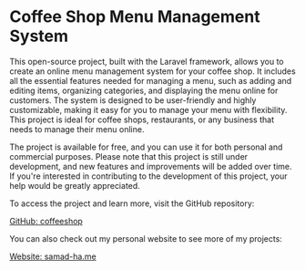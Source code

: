 # Coffee Shop Menu Management System

This open-source project, built with the Laravel framework, allows you to create an online menu management system for your coffee shop. It includes all the essential features needed for managing a menu, such as adding and editing items, organizing categories, and displaying the menu online for customers. The system is designed to be user-friendly and highly customizable, making it easy for you to manage your menu with flexibility. This project is ideal for coffee shops, restaurants, or any business that needs to manage their menu online.

The project is available for free, and you can use it for both personal and commercial purposes. Please note that this project is still under development, and new features and improvements will be added over time. If you're interested in contributing to the development of this project, your help would be greatly appreciated.

To access the project and learn more, visit the GitHub repository:

[GitHub: coffeeshop](https://github.com/samadha56/coffeeshop)

You can also check out my personal website to see more of my projects:

[Website: samad-ha.me](https://samad-ha.me)
